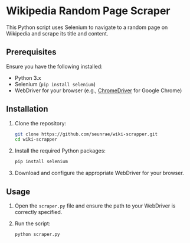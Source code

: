 # Wikipedia Random Page Scraper

This Python script uses Selenium to navigate to a random page on Wikipedia and scrape its title and content.

## Prerequisites

Ensure you have the following installed:
- Python 3.x
- Selenium (`pip install selenium`)
- WebDriver for your browser (e.g., [ChromeDriver](https://sites.google.com/chromium.org/driver/) for Google Chrome)

## Installation

1. Clone the repository:
    ```sh
    git clone https://github.com/seunrae/wiki-scrapper.git
    cd wiki-scrapper
    ```

2. Install the required Python packages:
    ```sh
    pip install selenium
    ```

3. Download and configure the appropriate WebDriver for your browser.

## Usage

1. Open the `scraper.py` file and ensure the path to your WebDriver is correctly specified.
   
2. Run the script:
    ```sh
    python scraper.py
    ```
